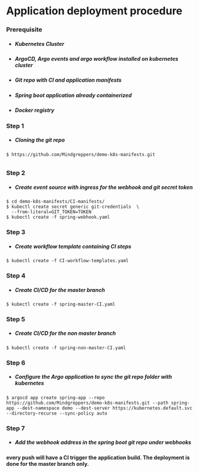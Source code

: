 # Application deployment procedure

### Prerequisite

- ##### Kubernetes Cluster
- ##### ArgoCD, Argo events and argo workflow installed on kubernetes cluster
- ##### Git repo with CI and application manifests
- ##### Spring boot application already containerized
- ##### Docker registry

### Step 1

- ##### Cloning the git repo

```
$ https://github.com/Mindgreppers/demo-k8s-manifests.git
```

######

### Step 2

- ##### Create event source with ingress for the webhook and git secret token

```
$ cd demo-k8s-manifests/CI-manifests/
$ kubectl create secret generic git-credentials  \
  --from-literal=GIT_TOKEN=TOKEN
$ kubectl create -f spring-webhook.yaml
```

### Step 3

- ##### Create workflow template containing CI steps

```
$ kubectl create -f CI-workflow-templates.yaml
```

### Step 4

- ##### Create CI/CD for the master branch

```
$ kubectl create -f spring-master-CI.yaml
```

### Step 5

- ##### Create CI/CD for the non master branch

```
$ kubectl create -f spring-non-master-CI.yaml
```

### Step 6

- ##### Configure the Argo application to sync the git repo folder with kubernetes

```
$ argocd app create spring-app --repo https://github.com/Mindgreppers/demo-k8s-manifests.git --path spring-app --dest-namespace demo --dest-server https://kubernetes.default.svc --directory-recurse --sync-policy auto
```

### Step 7

- ##### Add the webhook address in the spring boot git repo under webhooks

#### every push will have a CI trigger the application build. The deployment is done for the master branch only.

